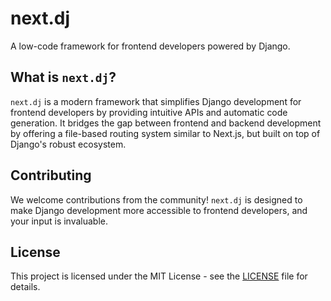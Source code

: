 # next.dj

A low-code framework for frontend developers powered by Django.

## What is `next.dj`?

`next.dj` is a modern framework that simplifies Django development for frontend developers by providing intuitive APIs and automatic code generation. It bridges the gap between frontend and backend development by offering a file-based routing system similar to Next.js, but built on top of Django's robust ecosystem.

## Contributing

We welcome contributions from the community! `next.dj` is designed to make Django development more accessible to frontend developers, and your input is invaluable.

## License

This project is licensed under the MIT License - see the [LICENSE](LICENSE) file for details.